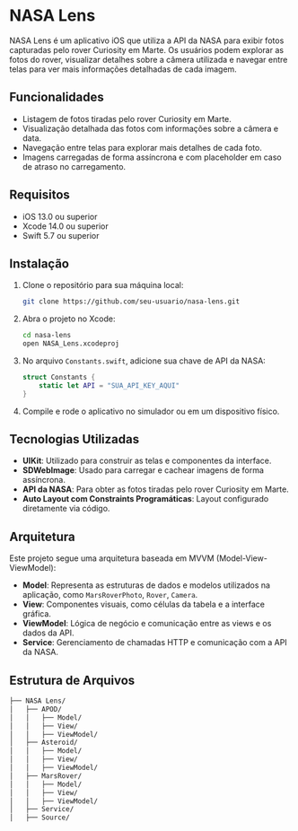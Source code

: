 # NASA Lens

NASA Lens é um aplicativo iOS que utiliza a API da NASA para exibir fotos capturadas pelo rover Curiosity em Marte. Os usuários podem explorar as fotos do rover, visualizar detalhes sobre a câmera utilizada e navegar entre telas para ver mais informações detalhadas de cada imagem.

## Funcionalidades

- Listagem de fotos tiradas pelo rover Curiosity em Marte.
- Visualização detalhada das fotos com informações sobre a câmera e data.
- Navegação entre telas para explorar mais detalhes de cada foto.
- Imagens carregadas de forma assíncrona e com placeholder em caso de atraso no carregamento.

## Requisitos

- iOS 13.0 ou superior
- Xcode 14.0 ou superior
- Swift 5.7 ou superior

## Instalação

1. Clone o repositório para sua máquina local:

    ```bash
    git clone https://github.com/seu-usuario/nasa-lens.git
    ```

2. Abra o projeto no Xcode:

    ```bash
    cd nasa-lens
    open NASA_Lens.xcodeproj
    ```

3. No arquivo `Constants.swift`, adicione sua chave de API da NASA:

    ```swift
    struct Constants {
        static let API = "SUA_API_KEY_AQUI"
    }
    ```

4. Compile e rode o aplicativo no simulador ou em um dispositivo físico.

## Tecnologias Utilizadas

- **UIKit**: Utilizado para construir as telas e componentes da interface.
- **SDWebImage**: Usado para carregar e cachear imagens de forma assíncrona.
- **API da NASA**: Para obter as fotos tiradas pelo rover Curiosity em Marte.
- **Auto Layout com Constraints Programáticas**: Layout configurado diretamente via código.

## Arquitetura

Este projeto segue uma arquitetura baseada em MVVM (Model-View-ViewModel):

- **Model**: Representa as estruturas de dados e modelos utilizados na aplicação, como `MarsRoverPhoto`, `Rover`, `Camera`.
- **View**: Componentes visuais, como células da tabela e a interface gráfica.
- **ViewModel**: Lógica de negócio e comunicação entre as views e os dados da API.
- **Service**: Gerenciamento de chamadas HTTP e comunicação com a API da NASA.

## Estrutura de Arquivos

```bash
├── NASA Lens/
│   ├── APOD/
│   │   ├── Model/
│   │   ├── View/
│   │   ├── ViewModel/
│   ├── Asteroid/
│   │   ├── Model/
│   │   ├── View/
│   │   ├── ViewModel/
│   ├── MarsRover/
│   │   ├── Model/
│   │   ├── View/
│   │   ├── ViewModel/
│   ├── Service/
│   ├── Source/
